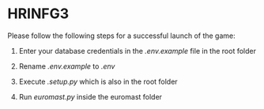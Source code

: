 # HRINFG3
Please follow the following steps for a successful launch of the game:

1. Enter your database credentials in the _.env.example_ file in the root folder

2. Rename _.env.example_ to _.env_

3. Execute _.setup.py_ which is also in the root folder

4. Run _euromast.py_ inside the euromast folder
